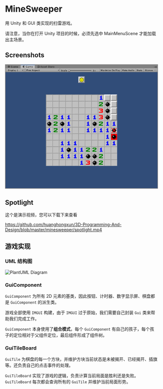 # MineSweeper
用 Unity 和 GUI 类实现的扫雷游戏。

请注意，当你在打开 Unity 项目的时候，必须先选中 MainMenuScene 才能加载出主场景。

## Screenshots
![1568376916573](Assets/1568376916573.png)

## Spotlight

这个是演示视频，您可以下载下来查看

https://github.com/huanghongxun/3D-Programming-And-Design/blob/master/minesweeper/spotlight.mp4

## 游戏实现

### UML 结构图

![PlantUML Diagram](https://www.plantuml.com/plantuml/img/VPE_3e8m48VtFaNJaOJ1tO6WYN4WCS4Nk4YZJU1AIgkB3-yVm5ufTUplFk3kkr8C5enrNSlOfOLXu0UdzkggxE9u0fIjpywgbU6fr60Q7zKMh2oTjHf9s1iLfnKeh2Gwdnpn2jty_X86MSeRt9LsnZCxtVKQ9SwDaW_M5wFwEV_qDWMCFiQtpxpH3yoZnj8KcIa9VStyhOwcaiXe_tzvt4PWvWEvFW-4fe39RwLHH-NOuof6jAxMmwtHoRdO29vz8P49gioF5ZC_AsFl5DY8o6mAMcmmXH77H6VSL71jc5V2StyL8fzJaRR22edD-nzy0G00)

### GuiComponent

`GuiComponent` 为所有 2D 元素的基类，因此按钮、计时器、数字显示屏、棋盘都是 `GuiComponent` 的派生类。

游戏全部使用 `IMGUI` 构建，由于 `IMGUI` 过于原始，我们需要自己封装 `Gui` 类来帮助我们完成工作。

`GuiComponent` 本身使用了**组合模式**，每个 `GuiComponent` 有自己的孩子，每个孩子的定位相对于父组件定位，最后组件形成了组件树。

### GuiTileBoard

`GuiTile` 为棋盘的每一个方块，并维护方块当前状态是未被揭开、已经揭开、插旗等。还负责自己的点击事件的处理。

`GuiTileBoard` 实现了游戏的逻辑，负责计算当前局面是胜利还是失败。`GuiTileBoard` 每次都会查询所有的 `GuiTile` 并维护当前局面形势。